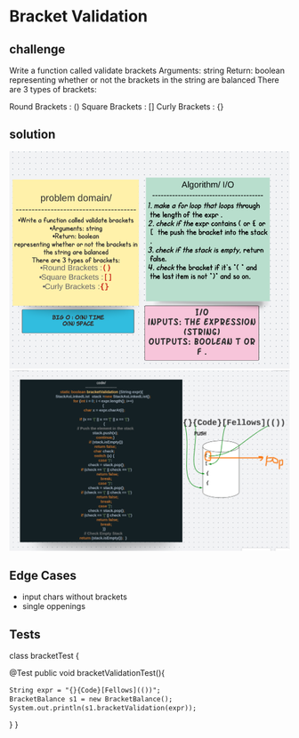 # Bracket Validation 
## challenge 
Write a function called validate brackets
Arguments: string
Return: boolean
representing whether or not the brackets in the string are balanced
There are 3 types of brackets:

Round Brackets : ()
Square Brackets : []
Curly Brackets : {}

## solution 
![img](assets/b1.png)
![img](assets/b2.png)
## Edge Cases 
* input chars without brackets
* single oppenings
## Tests 
class bracketTest {

  @Test
  public  void bracketValidationTest(){
      
    String expr = "{}{Code}[Fellows](())";
    BracketBalance s1 = new BracketBalance();
    System.out.println(s1.bracketValidation(expr));

  }
}
